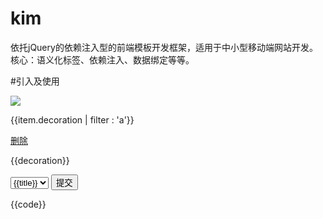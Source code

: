 # kim

依托jQuery的依赖注入型的前端模板开发框架，适用于中小型移动端网站开发。核心：语义化标签、依赖注入、数据绑定等等。
	
#引入及使用
	<div ng-app="test" ng-show="show" ng-route="routefunc">
		<div ng-page="home" ng-show="show">
			<div ng-view="headera" ng-class="{true:'on', false:'off'}">
				<img ng-item="img" ng-src="http://www.aaa.com/logo.jpg" src="http://www.aaa.com/blank.jpg" />
				<div ng-control="nava" ng-tmpl="getData(callback_name)" ng-swipe="swipetest">
					<div ng-item="list_tmpl_{{id}}" ng-repeat="item in items">
						<p>{{item.decoration | filter : 'a'}}</p>
						<a href="#" ng-item="testclick" ng-click="test_click" data-id="{{item.id}}" ng-tap="taptest">删除</a>
					</div>
				</div>
				<div ng-control="bbba" ng-tmpl="getData">
					<p data-id="{{id | test : 1}}">{{decoration}}</p>
				</div>
				<form ng-control="ngform" ng-form="ngform" action="/post" method="post">
					<select ng-item="select" name="select" ng-tmpl="getselect_get" ng-change="select_change" ng-valid="required:不能为空:selecterror"><option value="{{value}}">{{title}}</option></select>
					<span ng-item="selectval"></span>
					<span ng-item="selecterror"></span>
					<button type="submit" ng-item="formsubmit">提交</button>
				</form>
			</div>
			<div ng-view="waterfall">
				<div ng-control="waterfall" ng-tmpl="getData" ng-waterfall="waterfall_callback">
					<div ng-item="waterfall_item" class="cell">{{code}}</div>
				</div>
			</div>
		</div>
	</div>
	<script src="kim.js"></script>
	<script>
		//define定义模块
		kim.define("init", function(require, exports, module){
			return function(){
				//扩展KIM.MODEL自定义语义
				jQuery.kim.modelExtend({
					test: function(elem){
						var self = this;
						jQuery(elem).html("test");
						return this;
					}
				});
				
				jQuery.kim.filterExtend({
					test: function(data, name, filterCondition){
						var val = data[name];
						//过滤代码
						...
						return val;
					}
				})
			}
		});
		
		//使用KIM
		kim.define(function(require, exports, module){
			var init = require("init");
			init();

			//可以这样写jQuery.kim({...}) 或者 jQuery(".main").kim({...}) 或者 kim({...})
			//jQuery.kim.require写法可以是 jQuery.kim.require.use(["a", "b"], function(){...})
			//或者 jQuery.kim.require.use("a", function(){...})
			//或者 jQuery.kim.require.use("a b", function(){...})
			jQuery.kim.require.use(["a", "b"], function(result){
				var a = result["a"],
					b = result["b"];
				jQuery.kim({
					initialization: function(){
						//初始页面
						this.app["test"].item["gohomea"].click().selected(true);
					},
					form:{
						ngform:{
							"/post": "aaa"
						}
					},
					handle:{
						waterfall_callback: function(options, callback){
							jQuery.extend(options, {
								column_width: 230,
								column_space: 10,
								getColumnItems: function(index, type, render) {
									//获取列子元素
									//type暂未用到
									//index是添加数据次数，也就是翻了几页。这里可以对页数做一些控制...
									if (index>=4) return;
									... //获取数据，返回data
									var tmpl = jQuery(this).data("tmpl"),
										html = [];
									jQuery.each(data, function(i, obj){
										html.push(kim.tmpl(obj, tmpl));
									});
									//render参数为拼装后的DOM集
									render(jQuery(html.join('')), function(elem){
										self.build(elem);
									});
								},
								onRefresh: function() {

								},
								itemInit: function(elem) {
									console.log(jQuery(elem)._has("title"));
									console.log(kim.has(elem[0], "title"));
								}
							});
							callback(options);
						},
						swipetest: function(direction, offset, e, target){
							if (direction == "left"){
								left...
							}else{
								right...
							}
						},
						taptest: function(offset, e, target){
							console.log("tap")
						},
						test_click: function(e, target){
							//事件
							//页面元素的内部调用及操作
							target.app["test"].item["test_result"].html(jQuery(this).val());
						},
						getData: function(render, target){
							//数据注入模板
							var data = [
								{
									decoration: "aaa",
									id:1
								},
								{
									decoration: "bbb",
									id:2
								}
							]
							render(data);
						},
						callback_name: function(elem, target){
							//数据注入后回调
						},
						...
					}
				});
			});
		});		
	</script>

# 结构
结构由以下内容组成：

ng-app 应用（支持多应用)

ng-page 页

ng-view 层

ng-control 控件

ng-item 元素

	属性：ng-[click|blur|change|...]="function name" 事件对应的程序名

	属性增加 ng-swipe 和 ng-tap 事件支持

#公共属性

ng-[app|page|view|control|item]="name" 对象名称

ng-show="show|hide" 是否显示

ng-class="{状态1:'className', 状态2:'className'}" 按状态控制className，jQuery(selector).selected(状态);

ng-src="真实的图片地址" 图片容错加载

ng-valid 表单测证 ng-valid="验证类型:错误提示:提示元素或回调"

ng-tmpl 数据模板 ng-tmpl="导入数据的方法名([导入后的回调])"
	
	ng-repeat 表示具有此属性的标签为模板，未加此属性具有ng-tmpl属性的标签内HTML为模板。
	ng-repeat="数据 in 数据集"，例如下：
	<div ng-control="name" ng-tmpl="callback">
		<div ng-item="name" ng-repeat="item in items">
			<span>{{item.id}}{{item.a + item.b | currency : '$'}}</span>
		</div>
	</div>
	
ng-route 路由，目前只导航ng-app ng-page，会与ng-show ng-click产生冲突，尽量不要一起使用

ng-form form是valid的延伸，只提供form提交不提供ajax提交，详细使用请查看demo.html

ng-插件名

	waterfall 瀑布流

#模板数据过滤，命令：

filter: 过滤字符串 data | filter : "a" 或 {name: "1"}
	
json：json转换为字符串 data | json
	
limitTo：限制数组长度或字符串长度 data | limitTo : 2
	
lowercase：全部转换为小写 data | lowercase
	
uppercase：全部转换为大写 data | uppercase
	
orderBy：排序，reverse倒序sort正序 data | orderBy : reverse
	
date：日期转换，默认yyyy-MM-dd data | date : yyyy-MM-dd
	
currency：货币处理 data | currency : '$'

empty：为空时替换为指定值 data | empty : 'http://www.xxx.com/empty.jpg'

passcard：银行卡号转换 data | passcard
	
#模板数据过滤，书写：
	<div>{{data | 命令 : 过滤内容}}</div>
	
	//无过滤
	<div>{{data}}</div>
	
#模板数据过滤扩展

	jQuery.kim.filterExtend({
		test: function(data, name, filterCondition){
			var val = data[name];
			//过滤代码
			...
			return val;
		}
	});

#route路由

ng-route="路由初始方法"，目前只对目标内的A标签服务。

	<div ng-route="routeInit"><a href="/list">导航</a></div>
	<script>
	jQuery(".main").kim({
		...,
		route:{
			root: ".", //默认路径
			config:{ //路由对应的地址 :id 相当于 #anchor
				"/list": {
					guide: "/bbb/list.html", //导向地址
					control: "nava" //目标控件
				},
				"/list:id": {
					guide: "/ccc/list.html",
					control: "navb"
				}
			},
			handle:{
				routeInit: function(elem, id){
					...
				}	
			}
		},
		handle:{
			...	
		}
		...
	</script>

#ng-插件，如何快速自定义标签属性？

	jQuery.kim.modelExtend({
		
		//name是ng-name
		name: function(){
			var self = this;
			var args = arguments,
				len = args.length,

				//args[0] 是当前具备ng-name的标签
				elem = args[0]; 

			//args[1] 是ng-name="args[1]"
			//arguments 是返回 args[1] 方法的参数
			code ...
			return this;
		}
	});
	
#方法

kim.fn

	tap .tap(function(offset, e, target){...}) tap事件，返回当前对象

	swipe .swipe(function(direction, offset, e, target){...}) swipe事件，返回当前对象

	eq	.eq("ng-item-name") || .eq(0) 查找dom，返回当前对象

	find .find("ng-item") 查找dom，返回当前对象

	get .get("appname") || .get("ng-app-name") 获取dom，返回当前对象

	query .query("#id") || .query(".classname") 选择器，返回当前对象

	build .build(element) 解析dom，返回当前对象

	tmpl .tmpl(数据, 模板) 生成模板，返回String

	getName .getName(element) 获取dom内部名，返回String

kim

	query .query("#id") || .query(".classname") 选择器，返回jquery对象

	tap .tap(element, function(offset, e, target){...}) tap事件，返回kim

	swipe .swipe(element, function(direction, offset, e, target){...}) swipe事件，返回kim

	tmpl .tmpl(数据, 模板) 生成模板，返回String

	modelExtend .modelExtend({...}) 插件扩展，返回kim

	filterExtend .filterExtend({...}) 模板数据过滤扩展，返回kim
	
	isArguments(object)或is['Function', 'String', 'Number', 'Date', 'RegExp', 'Error', "Boolean", "Array", "Object", "Element"] 类型判断，返回true或false
	
	has 判断是否包含， 可以判断标签属性、字符串字符、数组字段、对象字段，返回true 或 false，jQuery可以使用_has
	
	stringify 类型转换字符串
	
	setup 对于touch环境提供viewport、apple-mobile-web-app-capable、apple-touch-fullscreen、apple-mobile-web-app-status-bar-style支持，引用 kim.setup([{statusBarStyle:"blank"}[,function(){...}]] 或 function(){...});

#DOM的操作

	.get(name)  .find(name)  .query(selector)  eq(number|name)  或者像kim提供的demo.html里写的那样 target.app[name].controls[name].html(); ,也可以用jQuery(selector)的方法获取。

	因为kim是基于jQuery开发的，其他的dom操作还是和jQuery一样的。

#依赖

jQuery.kim.require.use(["a", "b"], function(){...}); 引入依赖

或者 jQuery.kim.require.use("a", function(){...}); 引入依赖

或者 jQuery.kim.require.use("a b", function(){...}); 引入依赖

kim.define(["module name"[, ["module dependencies", ...]], ] function(require, exports, module){...}); 模块化开发。

	可以使用nodejs grunt工具按情况配置合并、压缩、发布等。

